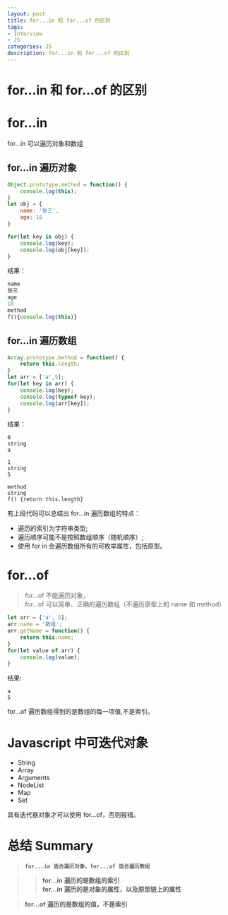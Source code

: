 ```yaml
---
layout: post
title: for...in 和 for...of 的区别
tags:
- Interview
- JS
categories: JS
description: for...in 和 for...of 的区别
---
```


# for...in 和 for...of 的区别

# for...in

for...in 可以遍历对象和数组

## for...in 遍历对象

```js
Object.prototype.method = function() {
	console.log(this);
}
let obj = {
	name: '张三',
	age: 18
}

for(let key in obj) {
	console.log(key);
	console.log(obj[key]);
}
```

结果：

```js
name
张三
age
18
method
f(){console.log(this)}
```

## for...in 遍历数组

```js
Array.prototype.method = function() {
	return this.length;
}
let arr = ['a',5];
for(let key in arr) {
	console.log(key);
	console.log(typeof key);
	console.log(arr[key]);
}
```

结果：

```
0
string
a

1
string
5

method
string
f() {return this.length}
```

有上段代码可以总结出 for...in 遍历数组的特点：

- 遍历的索引为字符串类型;
- 遍历顺序可能不是按照数组顺序（随机顺序）;
- 使用 for in 会遍历数组所有的可枚举属性，包括原型。

# for...of

> for...of 不能遍历对象，  
> for...of 可以简单、正确的遍历数组（不遍历原型上的 name 和 method）

```js
let arr = ['a', 5];
arr.name = '数组';
arr.getName = function() {
	return this.name;
}
for(let value of arr) {
	console.log(value);
}
```

结果:

```
a
5
```

for...of 遍历数组得到的是数组的每一项值,不是索引。

# Javascript 中可迭代对象

- String  
- Array  
- Arguments  
- NodeList  
- Map  
- Set  

具有迭代器对象才可以使用 for...of，否则报错。

# 总结 Summary

> **`for...in 适合遍历对象，for...of 适合遍历数组`**  

>> **for...in 遍历的是数组的索引**  
>> **for...in 遍历的是对象的属性，以及原型链上的属性**  

> **for...of 遍历的是数组的值，不是索引**  